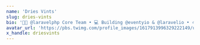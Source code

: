 ```yaml
---
name: 'Dries Vints'
slug: dries-vints
bio: '👨‍🚀 @laravelphp Core Team • 💻 Building @eventyio & @laravelio • ⭐️ @github Star • 💸 @stripe Community Expert • 🎙 Organising @fullstackeu'
avatar_url: 'https://pbs.twimg.com/profile_images/1617913996329222149/uBQOU5DF_normal.jpg'
x_handle: driesvints
---
```


